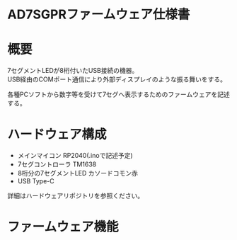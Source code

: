# AD7SGPRファームウェア仕様書

# 概要
7セグメントLEDが8桁付いたUSB接続の機器。  
USB経由のCOMポート通信により外部ディスプレイのような振る舞いをする。  

各種PCソフトから数字等を受けて7セグへ表示するためのファームウェアを記述する。

# ハードウェア構成
- メインマイコン RP2040(.inoで記述予定)  
- 7セグコントローラ TM1638
- 8桁分の7セグメントLED カソードコモン赤
- USB Type-C

詳細はハードウェアリポジトリを参照ください。

# ファームウェア機能